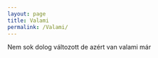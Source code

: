```yaml
---
layout: page
title: Valami
permalink: /Valami/
---
```

Nem sok dolog változott de azért van valami már
